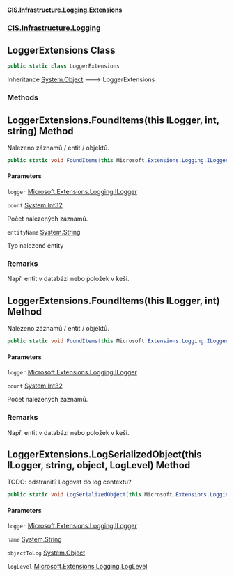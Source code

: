 #### [CIS.Infrastructure.Logging.Extensions](index.md 'index')
### [CIS.Infrastructure.Logging](CIS.Infrastructure.Logging.md 'CIS.Infrastructure.Logging')

## LoggerExtensions Class

```csharp
public static class LoggerExtensions
```

Inheritance [System.Object](https://docs.microsoft.com/en-us/dotnet/api/System.Object 'System.Object') &#129106; LoggerExtensions
### Methods

<a name='CIS.Infrastructure.Logging.LoggerExtensions.FoundItems(thisMicrosoft.Extensions.Logging.ILogger,int,string)'></a>

## LoggerExtensions.FoundItems(this ILogger, int, string) Method

Nalezeno záznamů / entit / objektů.

```csharp
public static void FoundItems(this Microsoft.Extensions.Logging.ILogger logger, int count, string entityName);
```
#### Parameters

<a name='CIS.Infrastructure.Logging.LoggerExtensions.FoundItems(thisMicrosoft.Extensions.Logging.ILogger,int,string).logger'></a>

`logger` [Microsoft.Extensions.Logging.ILogger](https://docs.microsoft.com/en-us/dotnet/api/Microsoft.Extensions.Logging.ILogger 'Microsoft.Extensions.Logging.ILogger')

<a name='CIS.Infrastructure.Logging.LoggerExtensions.FoundItems(thisMicrosoft.Extensions.Logging.ILogger,int,string).count'></a>

`count` [System.Int32](https://docs.microsoft.com/en-us/dotnet/api/System.Int32 'System.Int32')

Počet nalezených záznamů.

<a name='CIS.Infrastructure.Logging.LoggerExtensions.FoundItems(thisMicrosoft.Extensions.Logging.ILogger,int,string).entityName'></a>

`entityName` [System.String](https://docs.microsoft.com/en-us/dotnet/api/System.String 'System.String')

Typ nalezené entity

### Remarks
Např. entit v databázi nebo položek v keši.

<a name='CIS.Infrastructure.Logging.LoggerExtensions.FoundItems(thisMicrosoft.Extensions.Logging.ILogger,int)'></a>

## LoggerExtensions.FoundItems(this ILogger, int) Method

Nalezeno záznamů / entit / objektů.

```csharp
public static void FoundItems(this Microsoft.Extensions.Logging.ILogger logger, int count);
```
#### Parameters

<a name='CIS.Infrastructure.Logging.LoggerExtensions.FoundItems(thisMicrosoft.Extensions.Logging.ILogger,int).logger'></a>

`logger` [Microsoft.Extensions.Logging.ILogger](https://docs.microsoft.com/en-us/dotnet/api/Microsoft.Extensions.Logging.ILogger 'Microsoft.Extensions.Logging.ILogger')

<a name='CIS.Infrastructure.Logging.LoggerExtensions.FoundItems(thisMicrosoft.Extensions.Logging.ILogger,int).count'></a>

`count` [System.Int32](https://docs.microsoft.com/en-us/dotnet/api/System.Int32 'System.Int32')

Počet nalezených záznamů.

### Remarks
Např. entit v databázi nebo položek v keši.

<a name='CIS.Infrastructure.Logging.LoggerExtensions.LogSerializedObject(thisMicrosoft.Extensions.Logging.ILogger,string,object,Microsoft.Extensions.Logging.LogLevel)'></a>

## LoggerExtensions.LogSerializedObject(this ILogger, string, object, LogLevel) Method

TODO: odstranit? Logovat do log contextu?

```csharp
public static void LogSerializedObject(this Microsoft.Extensions.Logging.ILogger logger, string name, object objectToLog, Microsoft.Extensions.Logging.LogLevel logLevel=Microsoft.Extensions.Logging.LogLevel.Debug);
```
#### Parameters

<a name='CIS.Infrastructure.Logging.LoggerExtensions.LogSerializedObject(thisMicrosoft.Extensions.Logging.ILogger,string,object,Microsoft.Extensions.Logging.LogLevel).logger'></a>

`logger` [Microsoft.Extensions.Logging.ILogger](https://docs.microsoft.com/en-us/dotnet/api/Microsoft.Extensions.Logging.ILogger 'Microsoft.Extensions.Logging.ILogger')

<a name='CIS.Infrastructure.Logging.LoggerExtensions.LogSerializedObject(thisMicrosoft.Extensions.Logging.ILogger,string,object,Microsoft.Extensions.Logging.LogLevel).name'></a>

`name` [System.String](https://docs.microsoft.com/en-us/dotnet/api/System.String 'System.String')

<a name='CIS.Infrastructure.Logging.LoggerExtensions.LogSerializedObject(thisMicrosoft.Extensions.Logging.ILogger,string,object,Microsoft.Extensions.Logging.LogLevel).objectToLog'></a>

`objectToLog` [System.Object](https://docs.microsoft.com/en-us/dotnet/api/System.Object 'System.Object')

<a name='CIS.Infrastructure.Logging.LoggerExtensions.LogSerializedObject(thisMicrosoft.Extensions.Logging.ILogger,string,object,Microsoft.Extensions.Logging.LogLevel).logLevel'></a>

`logLevel` [Microsoft.Extensions.Logging.LogLevel](https://docs.microsoft.com/en-us/dotnet/api/Microsoft.Extensions.Logging.LogLevel 'Microsoft.Extensions.Logging.LogLevel')
